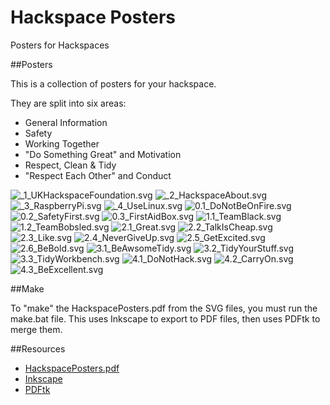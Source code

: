 Hackspace Posters
=================

Posters for Hackspaces

##Posters

This is a collection of posters for your hackspace.

They are split into six areas:

* General Information
* Safety
* Working Together
* "Do Something Great" and Motivation
* Respect, Clean & Tidy
* "Respect Each Other" and Conduct

![_1_UKHackspaceFoundation.svg](https://rawgithub.com/PotteriesHackspace/HackspacePosters/master/_1_UKHackspaceFoundation.svg)
![_2_HackspaceAbout.svg](https://rawgithub.com/PotteriesHackspace/HackspacePosters/master/_2_HackspaceAbout.svg)
![_3_RaspberryPi.svg](https://rawgithub.com/PotteriesHackspace/HackspacePosters/master/_3_RaspberryPi.svg)
![_4_UseLinux.svg](https://rawgithub.com/PotteriesHackspace/HackspacePosters/master/_4_UseLinux.svg)
![0.1_DoNotBeOnFire.svg](https://rawgithub.com/PotteriesHackspace/HackspacePosters/master/0.1_DoNotBeOnFire.svg)
![0.2_SafetyFirst.svg](https://rawgithub.com/PotteriesHackspace/HackspacePosters/master/0.2_SafetyFirst.svg)
![0.3_FirstAidBox.svg](https://rawgithub.com/PotteriesHackspace/HackspacePosters/master/0.3_FirstAidBox.svg)
![1.1_TeamBlack.svg](https://rawgithub.com/PotteriesHackspace/HackspacePosters/master/1.1_TeamBlack.svg)
![1.2_TeamBobsled.svg](https://rawgithub.com/PotteriesHackspace/HackspacePosters/master/1.2_TeamBobsled.svg)
![2.1_Great.svg](https://rawgithub.com/PotteriesHackspace/HackspacePosters/master/2.1_Great.svg)
![2.2_TalkIsCheap.svg](https://rawgithub.com/PotteriesHackspace/HackspacePosters/master/2.2_TalkIsCheap.svg)
![2.3_Like.svg](https://rawgithub.com/PotteriesHackspace/HackspacePosters/master/2.3_Like.svg)
![2.4_NeverGiveUp.svg](https://rawgithub.com/PotteriesHackspace/HackspacePosters/master/2.4_NeverGiveUp.svg)
![2.5_GetExcited.svg](https://rawgithub.com/PotteriesHackspace/HackspacePosters/master/2.5_GetExcited.svg)
![2.6_BeBold.svg](https://rawgithub.com/PotteriesHackspace/HackspacePosters/master/2.6_BeBold.svg)
![3.1_BeAwsomeTidy.svg](https://rawgithub.com/PotteriesHackspace/HackspacePosters/master/3.1_BeAwsomeTidy.svg)
![3.2_TidyYourStuff.svg](https://rawgithub.com/PotteriesHackspace/HackspacePosters/master/3.2_TidyYourStuff.svg)
![3.3_TidyWorkbench.svg](https://rawgithub.com/PotteriesHackspace/HackspacePosters/master/3.3_TidyWorkbench.svg)
![4.1_DoNotHack.svg](https://rawgithub.com/PotteriesHackspace/HackspacePosters/master/4.1_DoNotHack.svg)
![4.2_CarryOn.svg](https://rawgithub.com/PotteriesHackspace/HackspacePosters/master/4.2_CarryOn.svg)
![4.3_BeExcellent.svg](https://rawgithub.com/PotteriesHackspace/HackspacePosters/master/4.3_BeExcellent.svg)

##Make

To "make" the HackspacePosters.pdf from the SVG files, you must run the make.bat
file. This uses Inkscape to export to PDF files, then uses PDFtk to merge them.

##Resources
* [HackspacePosters.pdf](https://rawgithub.com/PotteriesHackspace/HackspacePosters/master/HackspacePosters.pdf)
* [Inkscape](http://downloads.sourceforge.net/inkscape/inkscape-0.48.4-1-win32.exe)
* [PDFtk](http://www.pdflabs.com/tools/pdftk-the-pdf-toolkit/pdftk_free-2.02-win-setup.exe)